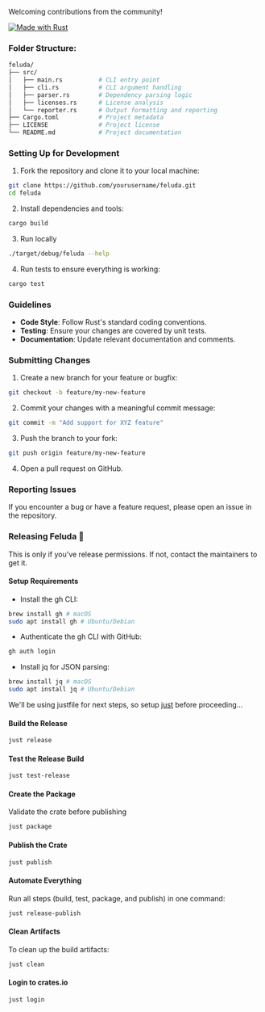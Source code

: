 Welcoming contributions from the community! 

[![Made with Rust](https://img.shields.io/badge/Made%20with-Rust-orange?logo=rust)](https://www.rust-lang.org/)

### Folder Structure:

```sh
feluda/
├── src/
│   ├── main.rs          # CLI entry point
│   ├── cli.rs           # CLI argument handling
│   ├── parser.rs        # Dependency parsing logic
│   ├── licenses.rs      # License analysis
│   └── reporter.rs      # Output formatting and reporting
├── Cargo.toml           # Project metadata
├── LICENSE              # Project license
└── README.md            # Project documentation
```

### Setting Up for Development

1. Fork the repository and clone it to your local machine:

```sh
git clone https://github.com/yourusername/feluda.git
cd feluda
```

2. Install dependencies and tools:

```sh
cargo build
```

3. Run locally

```sh
./target/debug/feluda --help
```

4. Run tests to ensure everything is working:

```sh
cargo test
```

### Guidelines

- **Code Style**: Follow Rust's standard coding conventions.
- **Testing**: Ensure your changes are covered by unit tests.
- **Documentation**: Update relevant documentation and comments.

### Submitting Changes

1. Create a new branch for your feature or bugfix:

```sh
git checkout -b feature/my-new-feature
```

2. Commit your changes with a meaningful commit message:

```sh
git commit -m "Add support for XYZ feature"
```

3. Push the branch to your fork:

```sh
git push origin feature/my-new-feature
```

4. Open a pull request on GitHub.

### Reporting Issues

If you encounter a bug or have a feature request, please open an issue in the repository.

### Releasing Feluda 🚀

This is only if you've release permissions. If not, contact the maintainers to get it.

#### Setup Requirements

- Install the gh CLI:
```sh
brew install gh # macOS
sudo apt install gh # Ubuntu/Debian
```

- Authenticate the gh CLI with GitHub:
```sh
gh auth login
```

- Install jq for JSON parsing:
```sh
brew install jq # macOS
sudo apt install jq # Ubuntu/Debian
```

We'll be using justfile for next steps, so setup [just](https://github.com/casey/just) before proceeding...

#### Build the Release
```sh
just release
```

#### Test the Release Build
```sh
just test-release
```

#### Create the Package
Validate the crate before publishing
```sh
just package
```

#### Publish the Crate
```sh
just publish
```

#### Automate Everything
Run all steps (build, test, package, and publish) in one command:

```sh
just release-publish
```

#### Clean Artifacts
To clean up the build artifacts:

```sh
just clean
```

#### Login to crates.io
```sh
just login
```

